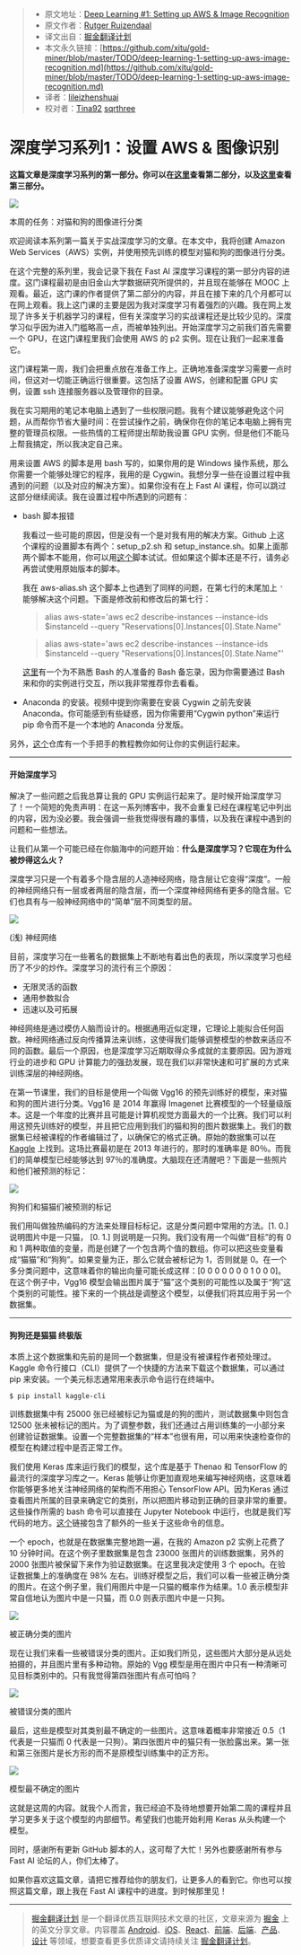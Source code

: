 
> * 原文地址：[Deep Learning #1: Setting up AWS & Image Recognition](https://medium.com/towards-data-science/deep-learning-1-1a7e7d9e3c07)
> * 原文作者：[Rutger Ruizendaal](https://medium.com/@r.ruizendaal)
> * 译文出自：[掘金翻译计划](https://github.com/xitu/gold-miner)
> * 本文永久链接：[https://github.com/xitu/gold-miner/blob/master/TODO/deep-learning-1-setting-up-aws-image-recognition.md](https://github.com/xitu/gold-miner/blob/master/TODO/deep-learning-1-setting-up-aws-image-recognition.md)
> * 译者：[lileizhenshuai](https://github.com/lileizhenshuai)
> * 校对者：[Tina92](https://github.com/Tina92) [sqrthree](https://github.com/sqrthree)

# 深度学习系列1：设置 AWS & 图像识别

**这篇文章是深度学习系列的第一部分。你可以在[这里](https://github.com/xitu/gold-miner/blob/master/TODO/deep-learning-2-convolutional-neural-networks.md)查看第二部分，以及[这里](https://github.com/xitu/gold-miner/blob/master/TODO/deep-learning-3-more-on-cnns-handling-overfitting.md)查看第三部分。**

![](https://cdn-images-1.medium.com/max/1600/1*y3guCmNkYLF2uR09Fslh5g.png)

本周的任务：对猫和狗的图像进行分类

欢迎阅读本系列第一篇关于实战深度学习的文章。在本文中，我将创建 Amazon Web Services（AWS）实例，并使用预先训练的模型对猫和狗的图像进行分类。

在这个完整的系列里，我会记录下我在 Fast AI 深度学习课程的第一部分内容的进度。这门课程最初是由旧金山大学数据研究所提供的，并且现在能够在 MOOC 上观看。最近，这门课的作者提供了第二部分的内容，并且在接下来的几个月都可以在网上观看。我上这门课的主要是因为我对深度学习有着强烈的兴趣。我在网上发现了许多关于机器学习的课程，但有关深度学习的实战课程还是比较少见的。深度学习似乎因为进入门槛略高一点，而被单独列出。开始深度学习之前我们首先需要一个 GPU，在这门课程里我们会使用 AWS 的 p2 实例。现在让我们一起来准备它。

这门课程第一周，我们会把重点放在准备工作上。正确地准备深度学习需要一点时间，但这对一切能正确运行很重要。这包括了设置 AWS，创建和配置 GPU 实例，设置 ssh 连接服务器以及管理你的目录。

我在实习期用的笔记本电脑上遇到了一些权限问题。我有个建议能够避免这个问题，从而帮你节省大量时间：在尝试操作之前，确保你在你的笔记本电脑上拥有完整的管理员权限。一些热情的工程师提出帮助我设置 GPU 实例，但是他们不能马上帮我搞定，所以我决定自己来。

用来设置 AWS 的脚本是用 bash 写的，如果你用的是 Windows 操作系统，那么你需要一个能够处理它的程序，我用的是 Cygwin。我想分享一些在设置过程中我遇到的问题（以及对应的解决方案）。如果你没有在上 Fast AI 课程，你可以跳过这部分继续阅读。我在设置过程中所遇到的问题有：

- bash 脚本报错

  我看过一些可能的原因，但是没有一个是对我有用的解决方案。Github 上这个课程的设置脚本有两个：setup_p2.sh 和 setup_instance.sh。如果上面那两个脚本不能用，你可以用[这个](https://github.com/ericschwarzkopf/courses/blob/dc06ce745a30850e7937858fb26a67df2aff329d/setup/setup_p2.sh)脚本试试。但如果这个脚本还是不行，请务必再尝试使用原始版本的脚本。

  我在 aws-alias.sh 这个脚本上也遇到了同样的问题，在第七行的末尾加上 `'` 能够解决这个问题。下面是修改前和修改后的第七行：

  > alias aws-state='aws ec2 describe-instances --instance-ids $instanceId --query "Reservations[0].Instances[0].State.Name"
  
  > alias aws-state='aws ec2 describe-instances --instance-ids $instanceId --query "Reservations[0].Instances[0].State.Name"'

  [这里](https://gist.github.com/LeCoupa/122b12050f5fb267e75f)有一个为不熟悉 Bash 的人准备的 Bash 备忘录，因为你需要通过 Bash 来和你的实例进行交互，所以我非常推荐你去看看。

- Anaconda 的安装。视频中提到你需要在安装 Cygwin 之前先安装 Anaconda。你可能感到有些疑惑，因为你需要用“Cygwin python”来运行 pip 命令而不是一个本地的 Anaconda 分发版。

另外，[这个](https://github.com/TomLous/practical-deep-learning)仓库有一个手把手的教程教你如何让你的实例运行起来。

---

#### 开始深度学习

解决了一些问题之后我总算让我的 GPU 实例运行起来了。是时候开始深度学习了！一个简短的免责声明：在这一系列博客中，我不会重复已经在课程笔记中列出的内容，因为没必要。我会强调一些我觉得很有趣的事情，以及我在课程中遇到的问题和一些想法。

让我们从第一个可能已经在你脑海中的问题开始：**什么是深度学习？它现在为什么被炒得这么火？**

深度学习只是一个有着多个隐含层的人造神经网络，隐含层让它变得“深度”。一般的神经网络只有一层或者两层的隐含层，而一个深度神经网络有更多的隐含层。它们也具有与一般神经网络中的“简单”层不同类型的层。

![](https://cdn-images-1.medium.com/max/1600/1*CcQPggEbLgej32mVF2lalg.png)

(浅) 神经网络

目前，深度学习在一些著名的数据集上不断地有着出色的表现，所以深度学习也经历了不少的炒作。深度学习的流行有三个原因：

- 无限灵活的函数
- 通用参数拟合
- 迅速以及可拓展

神经网络是通过模仿人脑而设计的。根据通用近似定理，它理论上能拟合任何函数。神经网络通过反向传播算法来训练，这使得我们能够调整模型的参数来适应不同的函数。最后一个原因，也是深度学习近期取得众多成就的主要原因。因为游戏行业的进步和 GPU 计算能力的强劲发展，现在我们以非常快速和可扩展的方式来训练深层的神经网络。

在第一节课里，我们的目标是使用一个叫做 Vgg16 的预先训练好的模型，来对猫和狗的图片进行分类。Vgg16 是 2014 年赢得 Imagenet 比赛模型的一个轻量级版本。这是一个年度的比赛并且可能是计算机视觉方面最大的一个比赛。我们可以利用这预先训练好的模型，并且把它应用到我们的猫和狗的图片数据集上。我们的数据集已经被课程的作者编辑过了，以确保它的格式正确。原始的数据集可以在 [Kaggle](https://www.kaggle.com/c/dogs-vs-cats) 上找到。这场比赛最初是在 2013 年进行的，那时的准确率是 80％。而我们的简单模型已经能够达到 97％的准确度。大脑现在还清醒吧？下面是一些照片和他们被预测的标记：

![](https://cdn-images-1.medium.com/max/1600/1*y3guCmNkYLF2uR09Fslh5g.png)

狗狗们和猫猫们被预测的标记

我们用叫做独热编码的方法来处理目标标记，这是分类问题中常用的方法。[1. 0.] 说明图片中是一只猫， [0. 1.] 则说明是一只狗。我们没有用一个叫做“目标”的有 0 和 1 两种取值的变量，而是创建了一个包含两个值的数组。你可以把这些变量看成“猫猫”和“狗狗”。如果变量为正，那么它就会被标记为 1，否则就是 0。在一个多分类问题中，这意味着你的输出向量可能长成这样：[0 0 0 0 0 0 0 1 0 0 0]。在这个例子中，Vgg16 模型会输出图片属于“猫”这个类别的可能性以及属于“狗”这个类别的可能性。接下来的一个挑战是调整这个模型，以便我们将其应用于另一个数据集。

---

#### **狗狗还是猫猫 终极版**

本质上这个数据集和先前的是同一个数据集，但是没有被课程作者预处理过。Kaggle 命令行接口（CLI）提供了一个快捷的方法来下载这个数据集，可以通过 pip 来安装。一个美元标志通常用来表示命令运行在终端中。

    $ pip install kaggle-cli

训练数据集中有 25000 张已经被标记为猫或是的狗的图片，测试数据集中则包含 12500 张未被标记的图片。为了调整参数，我们还通过占用训练集的一小部分来创建验证数据集。设置一个完整数据集的“样本”也很有用，可以用来快速检查你的模型在构建过程中是否正常工作。

我们使用 Keras 库来运行我们的模型，这个库是基于 Thenao 和 TensorFlow 的最流行的深度学习库之一。Keras 能够让你更加直观地来编写神经网络，这意味着你能够更多地关注神经网络的架构而不用担心 TensorFlow API。因为Keras 通过查看图片所属的目录来确定它的类别，所以把图片移动到正确的目录非常的重要。这些操作所需的 bash 命令可以直接在 Jupyter Notebook 中运行，也就是我们写代码的地方。[这个](https://www.cyberciti.biz/faq/mv-command-howto-move-folder-in-linux-terminal/)链接包含了额外的一些关于这些命令的信息。

一个 epoch，也就是在数据集完整地跑一遍，在我的 Amazon p2 实例上花费了 10 分钟时间。在这个例子里数据集是包含 23000 张图片的训练数据集，另外的 2000 张图片被保留下来作为验证数据集。在这里我决定使用 3 个 epoch。在验证数据集上的准确度在 98% 左右。训练好模型之后，我们可以看一些被正确分类的图片。在这个例子里，我们用图片中是一只猫的概率作为结果。1.0 表示模型非常自信地认为图片中是一只猫，而 0.0 则表示图片中是一只狗。

![](https://cdn-images-1.medium.com/max/1600/1*fgOX3G_imeRsodKuBBA8Tg.png)

被正确分类的图片

现在让我们来看一些被错误分类的图片。正如我们所见，这些图片大部分是从远处拍摄的，并且图片里有多种动物。原始的 Vgg 模型是用在图片中只有一种清晰可见目标类别中的。只有我觉得第四张图片有点可怕吗？

![](https://cdn-images-1.medium.com/max/1600/1*jD6t1ifVrrGq571eh5lqhA.png)

被错误分类的图片

最后，这些是模型对其类别最不确定的一些图片。这意味着概率非常接近 0.5（1 代表是一只猫而 0 代表是一只狗）。第四张图片中的猫只有一张脸露出来。第一张和第三张图片是长方形的而不是原模型训练集中的正方形。

![](https://cdn-images-1.medium.com/max/1600/1*zlSUpvspBf9zYm175uaY1w.png)

模型最不确定的图片

这就是这周的内容。就我个人而言，我已经迫不及待地想要开始第二周的课程并且学习更多关于这个模型的内部细节。希望我们也能开始利用 Keras 从头构建一个模型。

同时，感谢所有更新 GitHub 脚本的人，这可帮了大忙！另外也要感谢所有参与 Fast AI 论坛的人，你们太棒了。

如果你喜欢这篇文章，请把它推荐给你的朋友们，让更多人的看到它。你也可以按照这篇文章，跟上我在 Fast AI 课程中的进度。到时候那里见！

---

> [掘金翻译计划](https://github.com/xitu/gold-miner) 是一个翻译优质互联网技术文章的社区，文章来源为 [掘金](https://juejin.im) 上的英文分享文章。内容覆盖 [Android](https://github.com/xitu/gold-miner#android)、[iOS](https://github.com/xitu/gold-miner#ios)、[React](https://github.com/xitu/gold-miner#react)、[前端](https://github.com/xitu/gold-miner#前端)、[后端](https://github.com/xitu/gold-miner#后端)、[产品](https://github.com/xitu/gold-miner#产品)、[设计](https://github.com/xitu/gold-miner#设计) 等领域，想要查看更多优质译文请持续关注 [掘金翻译计划](https://github.com/xitu/gold-miner)。

